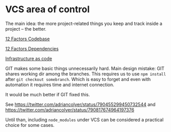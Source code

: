 # VCS area of control

The main idea: the more project-related things you keep and track inside a project – the better.

[12 Factors Codebase](https://12factor.net/codebase)

[12 Factors Dependencies](https://12factor.net/dependencies)

[Infrastructure as code](https://blog.gruntwork.io/why-we-use-terraform-and-not-chef-puppet-ansible-saltstack-or-cloudformation-7989dad2865c)

GIT makes some basic things unnecessarily hard.
Main design mistake: GIT shares working dir among the branches.
This requires us to use `npm install` after `git checkout somebranch`.
Which is easy to forget and even with automation it requires time and internet connection.

It would be much better if GIT fixed this.

See https://twitter.com/adriancolyer/status/790455299450732544
and https://twitter.com/adriancolyer/status/790817674964197376

Until than, including `node_modules` under VCS can be considered a practical
choice for some cases.

